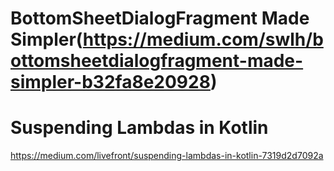 # BottomSheetDialogFragment Made Simpler(https://medium.com/swlh/bottomsheetdialogfragment-made-simpler-b32fa8e20928)



# Suspending Lambdas in Kotlin
https://medium.com/livefront/suspending-lambdas-in-kotlin-7319d2d7092a
